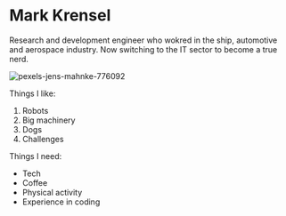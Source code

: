 # Mark Krensel

Research and development engineer who wokred in the ship, automotive and aerospace industry. Now switching to the IT sector to become a true nerd.

![pexels-jens-mahnke-776092](https://user-images.githubusercontent.com/104423505/185947956-0aad7345-7baa-4561-835b-7c8babbc90a3.jpg)


Things I like:
1. Robots
2. Big machinery
3. Dogs
4. Challenges

Things I need:
- Tech
- Coffee
- Physical activity
- Experience in coding
